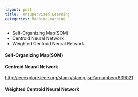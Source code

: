 ```yaml
---
layout: post
title:  Unsupervised Learning
categories: MachineLearning
---
```


* Self-Organizing Map(SOM)
* Centroid Neural Network
* Weighted Centroid Neural Network



#### Self-Organizing Map(SOM)




#### Centroid Neural Network

<http://ieeexplore.ieee.org/stamp/stamp.jsp?arnumber=839021>



#### Weighted Centroid Neural Network
